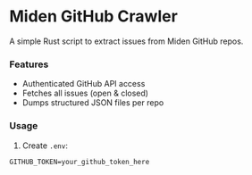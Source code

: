 # Miden GitHub Crawler

A simple Rust script to extract issues from Miden GitHub repos.

### Features

- Authenticated GitHub API access
- Fetches all issues (open & closed)
- Dumps structured JSON files per repo

### Usage

1. Create `.env`:

```env
GITHUB_TOKEN=your_github_token_here

